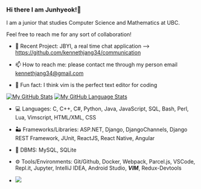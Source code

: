 ### Hi there I am Junhyeok!👋
I am a junior that studies Computer Science and Mathematics at UBC.


Feel free to reach me for any sort of collaboration! 

- 💬 Recent Project: JBYI, a real time chat application --> https://github.com/kennethjang34/communication

- 📫 How to reach me: please contact me through my person email kennethjang34@gmail.com 

- 📜 Fun fact: I think vim is the perfect text editor for coding

[![My GitHub Stats](https://github-readme-stats.vercel.app/api/?username=kennethjang34&count_private=true&theme=tokyonight&showicons=true)]()
[![My GitHub Language Stats](https://github-readme-stats.vercel.app/api/top-langs/?username=kennethjang34&count_private=true&langs_count=5&theme=tokyonight)]()





- 💻 Languages: C, C++, C#, Python, Java, JavaScript, SQL, Bash, Perl, Lua, Vimscript, HTML/XML, CSS

- 🏜️ Frameworks/Libraries: ASP.NET, Django, DjangoChannels, Django REST Framework, JUnit, ReactJS, React Native, Angular

- 🏬 DBMS: MySQL, SQLite

- ⚙️ Tools/Environments: Git/Github, Docker, Webpack, Parcel.js, VSCode, Repl.it, Jupyter, IntelliJ IDEA, Android Studio, ***VIM***, Redux-Devtools

- <img src="https://raw.githubusercontent.com/FortAwesome/Font-Awesome/6.x/svgs/solid/ethernet.svg">

